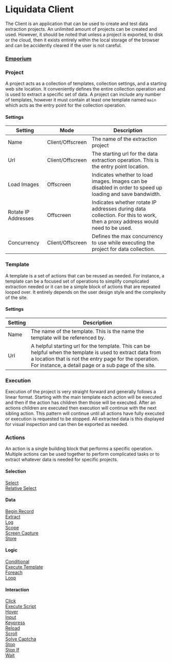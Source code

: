 # Liquidata Client

The Client is an application that can be used to create and test data extraction projects. An unlimited amount of projects can be created and used. However, it should be noted that unless a project is exported, to disk or the cloud, then it exists entirely within the local storage of the browser and can be accidently cleared if the user is not careful. 

### <a href="https://telavian.github.io/Liquidata">Emporium</a>

### Project
A project acts as a collection of templates, collection settings, and a starting web site location. It conveniently defines the entire collection operation and is used to extract a specific set of data. A project can include any number of templates, however it must contain at least one template named `main` which acts as the entry point for the collection operation.

#### Settings
| Setting      | Mode | Description |
| ---          | ---  | --- |
| Name         | Client/Offscreen | The name of the extraction project |
| Url          | Client/Offscreen | The starting url for the data extraction operation. This is the entry point location. |
| Load Images  | Offscreen | Indicates whether to load images. Images can be disabled in order to speed up loading and save bandwidth. |
| Rotate IP Addresses  | Offscreen | Indicates whether rotate IP addresses during data collection. For this to work, then a proxy address would need to be used. |
| Concurrency  | Client/Offscreen | Defines the max concurrency to use while executing the project for data collection. |

### Template
A template is a set of actions that can be reused as needed. For instance, a template can be a focused set of operations to simplify complicated extraction needed or it can be a simple block of actions that are repeated looped over. It entirely depends on the user design style and the complexity of the site.

#### Settings
| Setting      | Description |
| ---          | --- |
| Name         | The name of the template. This is the name the template will be referenced by. |
| Url          | A helpful starting url for the template. This can be helpful when the template is used to extract data from a location that is not the entry page for the operation. For instance, a detail page or a sub page of the site. |

### Execution
Execution of the project is very straight forward and generally follows a linear format. Starting with the main template each action will be executed and then if the action has children then those will be executed. After an actions children are executed then execution will continue with the next sibling action. This pattern will continue until all actions have fully executed or execution is requested to be stopped. All extracted data is this displayed for visual inspection and can then be exported as needed.

### Actions
An action is a single building block that performs a specific operation. Multiple actions can be used together to perform complicated tasks or to extract whatever data is needed for specific projects.

#### Selection
<div><a href="Actions/Select.md">Select</a></div>
<div><a href="Actions/RelativeSelect.md">Relative Select</a></div>

#### Data
<div><a href="Actions/BeginRecord.md">Begin Record</a></div>
<div><a href="Actions/Extract.md">Extract</a></div>
<div><a href="Actions/Log.md">Log</a></div>
<div><a href="Actions/Scope.md">Scope</a></div>
<div><a href="Actions/ScreenCapture.md">Screen Capture</a></div>
<div><a href="Actions/Store.md">Store</a></div>

#### Logic
<div><a href="Actions/Conditional.md">Conditional</a></div>
<div><a href="Actions/ExecuteTemplate.md">Execute Template</a></div>
<div><a href="Actions/Foreach.md">Foreach</a></div>
<div><a href="Actions/Loop.md">Loop</a></div>

#### Interaction
<div><a href="Actions/Click.md">Click</a></div>
<div><a href="Actions/ExecuteScript.md">Execute Script</a></div>
<div><a href="Actions/Hover.md">Hover</a></div>
<div><a href="Actions/Input.md">Input</a></div>
<div><a href="Actions/Keypress.md">Keypress</a></div>
<div><a href="Actions/Reload.md">Reload</a></div>
<div><a href="Actions/Scroll.md">Scroll</a></div>
<div><a href="Actions/SolveCaptcha.md">Solve Captcha</a></div>
<div><a href="Actions/Stop.md">Stop</a></div>
<div><a href="Actions/StopIf.md">Stop If</a></div>
<div><a href="Actions/Wait.md">Wait</a></div>
